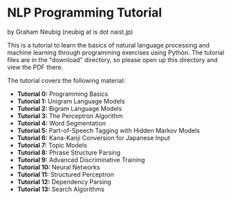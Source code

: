 NLP Programming Tutorial
========================

by Graham Neubig (neubig at is dot naist.jp)

This is a tutorial to learn the basics of natural language processing and machine learning through programming exercises using Python.
The tutorial files are in the "download" directory, so please open up this directory and view the PDF there.

The tutorial covers the following material:

  * **Tutorial 0:** Programming Basics
  * **Tutorial 1:** Unigram Language Models
  * **Tutorial 2:** Bigram Language Models
  * **Tutorial 3:** The Perceptron Algorithm
  * **Tutorial 4:** Word Segmentation
  * **Tutorial 5:** Part-of-Speech Tagging with Hidden Markov Models
  * **Tutorial 6:** Kana-Kanji Conversion for Japanese Input
  * **Tutorial 7:** Topic Models
  * **Tutorial 8:** Phrase Structure Parsing
  * **Tutorial 9:** Advanced Discriminative Training
  * **Tutorial 10:** Neural Networks
  * **Tutorial 11:** Structured Perceptron
  * **Tutorial 12:** Dependency Parsing
  * **Tutorial 13:** Search Algorithms 
